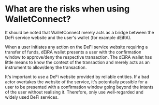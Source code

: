 # What are the risks when using WalletConnect?

It should be noted that WalletConnect merely acts as a bridge between the DeFi service website and the user's wallet (for example dEiRA).

When a user initiates any action on the DeFi service website requiring a transfer of funds, dEiRA wallet presents a user with the confirmation window to approve/deny the respective transaction. The dEiRA wallet has little means to know the context of the transaction and merely acts as an instrument to allow/deny the transaction.

It's important to use a DeFi website provided by reliable entities. If a bad actor overtakes the website of the service, it's potentially possible for a user to be presented with a confirmation window going beyond the intents of the user without realising it. Therefore, only use well-regarded and widely used DeFi services.